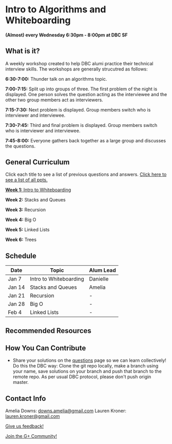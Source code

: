 # Intro to Algorithms and Whiteboarding
#### (Almost) every Wednesday 6:30pm - 8:00pm at DBC SF

## What is it?

A weekly workshop created to help DBC alumi practice their technical interview skills. The workshops are generally strucutred as follows: 

**6:30-7:00:** Thunder talk on an algorithms topic.

**7:00-7:15:** Split up into groups of three. The first problem of the night is displayed. One person solves the question acting as the interviewee and the other two group members act as interviewers.

**7:15-7:30:** Next problem is displayed. Group members switch who is interviewer and interviewee.

**7:30-7:45:** Third and final problem is displayed. Group members switch who is interviewer and interviewee.

**7:45-8:00:** Everyone gathers back together as a large group and discusses the questions. 


## General Curriculum

Click each title to see a list of previous questions and answers. [Click here to see a list of all ppts.](https://github.com/adowns01/Intro-to-Whiteboarding-DBC/blob/master/powerpoint_links.md)

[**Week 1:** Intro to Whiteboarding](https://github.com/adowns01/Intro-to-Whiteboarding-DBC/blob/master/intro-to-whiteboarding-questions.md)

**Week 2:** Stacks and Queues

**Week 3:** Recursion 

**Week 4:** Big O

**Week 5:** Linked Lists

**Week 6:** Trees


## Schedule

Date | Topic | Alum Lead
 --- | --- | ---
 Jan 7 | Intro to Whiteboarding | Danielle
 Jan 14 | Stacks and Queues | Amelia
 Jan 21 | Recursion | -
 Jan 28 | Big O | -
 Feb 4 | Linked Lists | - 
 
 
## Recommended Resources


## How You Can Contribute

- Share your solutions on the [questions](https://github.com/adowns01/Intro-to-Whiteboarding-DBC/blob/master/powerpoint_links.md) page so we can learn collectively! Do this the DBC way: Clone the git repo locally, make a branch using your name, save solutions on your branch and push that branch to the remote repo. As per usual DBC protocol, please don't push origin master.


## Contact Info

Amelia Downs: downs.amelia@gmail.com
Lauren Kroner: lauren.kroner@gmail.com


[Give us feedback!](https://www.surveymonkey.com/s/QCKHQKZ)

[Join the G+ Community!](https://plus.google.com/u/0/communities/114320193647581293833)
